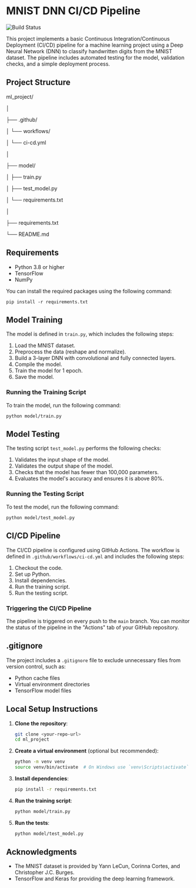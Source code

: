 # MNIST DNN CI/CD Pipeline
![Build Status](https://github.com/Anusha-raju/MNIST/actions/workflows/ci.yml/badge.svg)

This project implements a basic Continuous Integration/Continuous Deployment (CI/CD) pipeline for a machine learning project using a Deep Neural Network (DNN) to classify handwritten digits from the MNIST dataset. The pipeline includes automated testing for the model, validation checks, and a simple deployment process.

## Project Structure


ml_project/

│

├── .github/

│ └── workflows/

│ └── ci-cd.yml

│

├── model/

│ ├── train.py

│ ├── test_model.py

│ └── requirements.txt

│

├── requirements.txt

└── README.md



## Requirements

- Python 3.8 or higher
- TensorFlow
- NumPy

You can install the required packages using the following command:
```
pip install -r requirements.txt
```



## Model Training

The model is defined in `train.py`, which includes the following steps:

1. Load the MNIST dataset.
2. Preprocess the data (reshape and normalize).
3. Build a 3-layer DNN with convolutional and fully connected layers.
4. Compile the model.
5. Train the model for 1 epoch.
6. Save the model.

### Running the Training Script

To train the model, run the following command:

```
python model/train.py
```


## Model Testing

The testing script `test_model.py` performs the following checks:

1. Validates the input shape of the model.
2. Validates the output shape of the model.
3. Checks that the model has fewer than 100,000 parameters.
4. Evaluates the model's accuracy and ensures it is above 80%.

### Running the Testing Script

To test the model, run the following command:
```
python model/test_model.py
```


## CI/CD Pipeline

The CI/CD pipeline is configured using GitHub Actions. The workflow is defined in `.github/workflows/ci-cd.yml` and includes the following steps:

1. Checkout the code.
2. Set up Python.
3. Install dependencies.
4. Run the training script.
5. Run the testing script.

### Triggering the CI/CD Pipeline

The pipeline is triggered on every push to the `main` branch. You can monitor the status of the pipeline in the "Actions" tab of your GitHub repository.

## .gitignore

The project includes a `.gitignore` file to exclude unnecessary files from version control, such as:

- Python cache files
- Virtual environment directories
- TensorFlow model files

## Local Setup Instructions

1. **Clone the repository**:
   ```bash
   git clone <your-repo-url>
   cd ml_project
   ```

2. **Create a virtual environment** (optional but recommended):
   ```bash
   python -m venv venv
   source venv/bin/activate  # On Windows use `venv\Scripts\activate`
   ```

3. **Install dependencies**:
   ```bash
   pip install -r requirements.txt
   ```

4. **Run the training script**:
   ```bash
   python model/train.py
   ```

5. **Run the tests**:
   ```bash
   python model/test_model.py
   ```

## Acknowledgments

- The MNIST dataset is provided by Yann LeCun, Corinna Cortes, and Christopher J.C. Burges.
- TensorFlow and Keras for providing the deep learning framework.